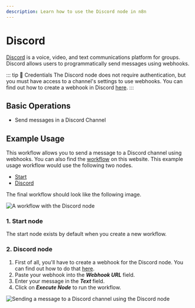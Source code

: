 ```yaml
---
description: Learn how to use the Discord node in n8n
---
```


# Discord

[Discord](https://discord.com/) is a voice, video, and text communications platform for groups. Discord allows users to programmatically send messages using webhooks.

::: tip 🔑 Credentials
The Discord node does not require authentication, but you must have access to a channel's settings to use webhooks. You can find out how to create a webhook in Discord [here](../../../credentials/Discord/README.md).
:::

## Basic Operations

- Send messages in a Discord Channel

## Example Usage

This workflow allows you to send a message to a Discord channel using webhooks. You can also find the [workflow](https://n8n.io/workflows/410) on this website. This example usage workflow would use the following two nodes.
- [Start](../../core-nodes/Start/README.md)
- [Discord]()

The final workflow should look like the following image.

![A workflow with the Discord node](./workflow.png)

### 1. Start node

The start node exists by default when you create a new workflow.

### 2. Discord node

1. First of all, you'll have to create a webhook for the Discord node. You can find out how to do that [here](../../../credentials/Discord/README.md).
2. Paste your webhook into the ***Webhook URL*** field.
5. Enter your message in the ***Text*** field.
6. Click on ***Execute Node*** to run the workflow.

![Sending a message to a Discord channel using the Discord node](./Discord_node.png)
